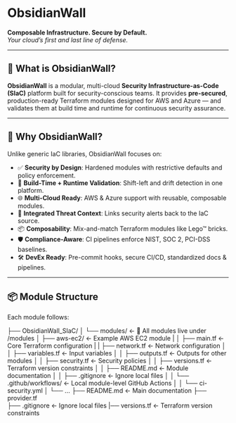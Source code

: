 # ObsidianWall

**Composable Infrastructure. Secure by Default.**  
_Your cloud’s first and last line of defense._

---

## 🧩 What is ObsidianWall?

**ObsidianWall** is a modular, multi-cloud **Security Infrastructure-as-Code (SIaC)** platform built for security-conscious teams. It provides **pre-secured**, production-ready Terraform modules designed for AWS and Azure — and validates them at build time and runtime for continuous security assurance.

---

## 🔐 Why ObsidianWall?

Unlike generic IaC libraries, ObsidianWall focuses on:

- ✅ **Security by Design**: Hardened modules with restrictive defaults and policy enforcement.
- 🔄 **Build-Time + Runtime Validation**: Shift-left and drift detection in one platform.
- 🌐 **Multi-Cloud Ready**: AWS & Azure support with reusable, composable modules.
- 🧠 **Integrated Threat Context**: Links security alerts back to the IaC source.
- 📦 **Composability**: Mix-and-match Terraform modules like Lego™ bricks.
- 🛡️ **Compliance-Aware**: CI pipelines enforce NIST, SOC 2, PCI-DSS baselines.
- 🛠️ **DevEx Ready**: Pre-commit hooks, secure CI/CD, standardized docs & pipelines.

---

## 📦 Module Structure

Each module follows:


├── ObsidianWall_SIaC/
│   └── modules/                    ← 🔸 All modules live under /modules
│       ├── aws-ec2/                ← Example AWS EC2 module
|       │   ├── main.tf                ← Core Terraform configuration
|       |   ├── network.tf             ← Network configuration
│       │   ├── variables.tf           ← Input variables
│       │   ├── outputs.tf             ← Outputs for other modules
│       │   ├── security.tf              ← Security policies
│       │   ├── versions.tf               ← Terraform version constraints
│       │   ├── README.md             ← Module documentation
│       │   ├── .gitignore            ← Ignore local files
│       │   └── .github/workflows/    ← Local module-level GitHub Actions
│       │       └── ci-security.yml
│       └── ...
├── README.md                         ← Main documentation
├── provider.tf                   
├── .gitignore                        ← Ignore local files
|── versions.tf                       ← Terraform version constraints

